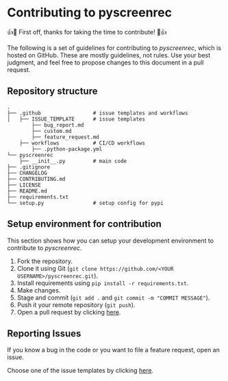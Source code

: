 # Contributing to pyscreenrec

👍🎉 First off, thanks for taking the time to contribute! 🎉👍

The following is a set of guidelines for contributing to *pyscreenrec*, which is hosted on GitHub. These are mostly guidelines, not rules. Use your best judgment, and feel free to propose changes to this document in a pull request.

## Repository structure
```
.
├── .github                 # issue templates and workflows
│   ├── ISSUE_TEMPLATE      # issue templates
        ├── bug_report.md
        ├── custom.md
        ├── feature_request.md
    ├── workflows           # CI/CD workflows
        ├── .python-package.yml
└── pyscreenrec
    ├── __init__.py         # main code
├── .gitignore
├── CHANGELOG
├── CONTRIBUTING.md
├── LICENSE
├── README.md
├── requirements.txt    
└── setup.py                # setup config for pypi

```

## Setup environment for contribution
This section shows how you can setup your development environment to contribute to *pyscreenrec*.

1. Fork the repository.
2. Clone it using Git (`git clone https://github.com/<YOUR USERNAME>/pyscreenrec.git`).
3. Install requirements using `pip install -r requirements.txt`.
4. Make changes.
5. Stage and commit (`git add .` and `git commit -m "COMMIT MESSAGE"`). 
6. Push it your remote repository (`git push`).
7. Open a pull request by clicking [here](https://github.com/Shravan-1908/pyscreenrec/compare). 


## Reporting Issues

If you know a bug in the code or you want to file a feature request, open an issue.

Choose one of the issue templates by clicking [here](https://github.com/Shravan-1908/pyscreenrec/issues/new/choose).